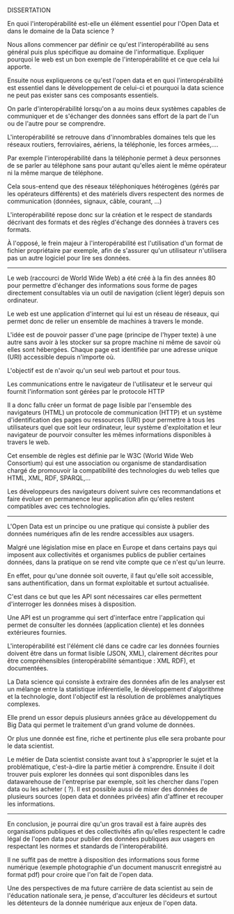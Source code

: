 

DISSERTATION

En quoi l&#39;interopérabilité est-elle un élément essentiel pour l&#39;Open Data et dans le domaine de la Data science ?

Nous allons commencer par définir ce qu&#39;est l&#39;interopérabilité au sens général puis plus spécifique au domaine de l&#39;informatique. Expliquer pourquoi le web est un bon exemple de l&#39;interopérabilité et ce que cela lui apporte.

Ensuite nous expliquerons ce qu&#39;est l&#39;open data et en quoi l&#39;interopérabilité est essentiel dans le développement de celui-ci et pourquoi la data science ne peut pas exister sans ces composants essentiels.

On parle d&#39;interopérabilité lorsqu&#39;on a au moins deux systèmes capables de communiquer et de s&#39;échanger des données sans effort de la part de l&#39;un ou de l&#39;autre pour se comprendre.

L&#39;interopérabilité se retrouve dans d&#39;innombrables domaines tels que les réseaux routiers, ferroviaires, aériens, la téléphonie, les forces armées,….

Par exemple l&#39;interopérabilité dans la téléphonie permet à deux personnes de se parler au téléphone sans pour autant qu&#39;elles aient le même opérateur ni la même marque de téléphone.

Cela sous-entend que des réseaux téléphoniques hétérogènes (gérés par les opérateurs différents) et des matériels divers respectent des normes de communication (données, signaux, câble, courant, ...)

L&#39;interopérabilité repose donc sur la création et le respect de standards décrivant des formats et des règles d&#39;échange des données à travers ces formats.

À l&#39;opposé, le frein majeur à l&#39;interopérabilité est l&#39;utilisation d&#39;un format de fichier propriétaire par exemple, afin de s&#39;assurer qu&#39;un utilisateur n&#39;utilisera pas un autre logiciel pour lire ses données.
  
*************************          

Le web (raccourci de World Wide Web) a été créé à la fin des années 80 pour permettre d&#39;échanger des informations sous forme de pages directement consultables via un outil de navigation (client léger) depuis son ordinateur.

Le web est une application d&#39;internet qui lui est un réseau de réseaux, qui permet donc de relier un ensemble de machines à travers le monde.

L&#39;idée est de pouvoir passer d&#39;une page (principe de l&#39;hyper texte) à une autre sans avoir à les stocker sur sa propre machine ni même de savoir où elles sont hébergées. Chaque page est identifiée par une adresse unique (URI) accessible depuis n&#39;importe où.

L&#39;objectif est de n&#39;avoir qu&#39;un seul web partout et pour tous.

Les communications entre le navigateur de l&#39;utilisateur et le serveur qui fournit l&#39;information sont gérées par le protocole HTTP

Il a donc fallu créer un format de page lisible par l&#39;ensemble des navigateurs (HTML) un protocole de communication (HTTP) et un système d&#39;identification des pages ou ressources (URI) pour permettre à tous les utilisateurs quel que soit leur ordinateur, leur système d&#39;exploitation et leur navigateur de pourvoir consulter les mêmes informations disponibles à travers le web.

Cet ensemble de règles est définie par le W3C (World Wide Web Consortium) qui est une association ou organisme de standardisation chargé de promouvoir la compatibilité des technologies du web telles que HTML, XML, RDF, SPARQL,…

Les développeurs des navigateurs doivent suivre ces recommandations et faire évoluer en permanence leur application afin qu&#39;elles restent compatibles avec ces technologies.

**********************

L&#39;Open Data est un principe ou une pratique qui consiste à publier des données numériques afin de les rendre accessibles aux usagers.

Malgré une législation mise en place en Europe et dans certains pays qui imposent aux collectivités et organismes publics de publier certaines données, dans la pratique on se rend vite compte que ce n&#39;est qu&#39;un leurre.

En effet, pour qu&#39;une donnée soit ouverte, il faut qu&#39;elle soit accessible, sans authentification, dans un format exploitable et surtout actualisée.

C&#39;est dans ce but que les API sont nécessaires car elles permettent  d&#39;interroger les données mises à disposition.

Une API est un programme qui sert d&#39;interface entre l&#39;application qui permet de consulter les données (application cliente) et les données extérieures fournies.

L&#39;interopérabilité est l&#39;élément clé dans ce cadre car les données fournies doivent être dans un format lisible (JSON, XML), clairement décrites pour être compréhensibles (interopérabilité sémantique : XML RDF), et documentées.

La Data science qui consiste à extraire des données afin de les analyser est un mélange entre la statistique inférentielle, le développement d&#39;algorithme et la technologie, dont l&#39;objectif est la résolution de problèmes analytiques complexes.

Elle prend un essor depuis plusieurs années grâce au développement du Big Data qui permet le traitement d&#39;un grand volume de données.

Or plus une donnée est fine, riche et pertinente plus elle sera probante pour le data scientist.

Le métier de Data scientist consiste avant tout à s&#39;approprier le sujet et la problématique, c&#39;est-à-dire la partie métier à comprendre. Ensuite il doit trouver puis explorer les données qui sont disponibles dans les datawarehouse de l&#39;entreprise par exemple, soit les chercher dans l&#39;open data ou les acheter ( ?). Il est possible aussi de mixer des données de plusieurs sources (open data et données privées) afin d&#39;affiner et recouper les informations.

***********************************
En conclusion, je pourrai dire qu&#39;un gros travail est à faire auprès des organisations publiques et des collectivités afin qu&#39;elles respectent le cadre légal de l&#39;open data pour publier des données publiques aux usagers en respectant les normes et standards de l&#39;interopérabilité.

Il ne suffit pas de mettre à disposition des informations sous forme numérique (exemple photographie d&#39;un document manuscrit enregistré au format pdf) pour croire que l&#39;on fait de l&#39;open data.

Une des perspectives de ma future carrière de data scientist au sein de l&#39;éducation nationale sera, je pense, d&#39;acculturer les décideurs et surtout les détenteurs de la donnée numérique aux enjeux de l&#39;open data.

